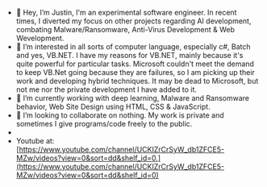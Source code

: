 - 👋 Hey, I’m Justin, I'm an experimental software engineer. In recent times, I 
 diverted my focus on other projects regarding AI development, combating Malware/Ransomware, Anti-Virus Development & Web Wevelopment.
- 👀 I’m interested in all sorts of computer language, especially c#, Batch and yes, VB.NET. I have my reasons for VB.NET, mainly because it's quite powerful for particular tasks. Microsoft couldn't meet the demand to keep VB.Net going because they are failures, so I am picking up their work and developing hybrid techniques.
It may be dead to Microsoft, but not me nor the private development I have added to it.
- 🌱 I’m currently working with deep learning, Malware and Ransomware behavior, Web Site Design using HTML, CSS & JavaScript. 
- 💞️ I’m looking to collaborate on nothing. My work is private and sometimes I give programs/code freely to the public.
- 
- Youtube at: [https://www.youtube.com/channel/UCKIZrCrSyW_db1ZFCE5-MZw/videos?view=0&sort=dd&shelf_id=0.](https://www.youtube.com/channel/UCKIZrCrSyW_db1ZFCE5-MZw/videos?view=0&sort=dd&shelf_id=0) 
 
<!---
Rythorian77/Rythorian77 is a ✨ special ✨ repository because its `README.md` (this file) appears on your GitHub profile.
You can click the Preview link to take a look at your changes.
--->

